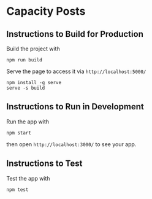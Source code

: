 # Capacity Posts

## Instructions to Build for Production
Build the project with
```
npm run build
```
Serve the page to access it via ```http://localhost:5000/```
```
npm install -g serve
serve -s build
```

## Instructions to Run in Development
Run the app with
```
npm start
```
then open ```http://localhost:3000/``` to see your app.

## Instructions to Test
Test the app with
```
npm test
```
